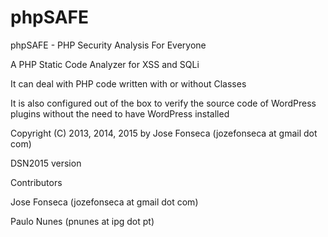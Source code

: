 phpSAFE
=======

phpSAFE - PHP Security Analysis For Everyone

A PHP Static Code Analyzer for XSS and SQLi

It can deal with PHP code written with or without Classes

It is also configured out of the box to verify the source code of WordPress plugins without the need to have WordPress installed

Copyright (C) 2013, 2014, 2015 by Jose Fonseca (jozefonseca at gmail dot com)

DSN2015 version

Contributors

Jose Fonseca (jozefonseca at gmail dot com)

Paulo Nunes (pnunes at ipg dot pt)
